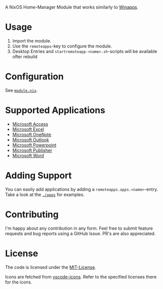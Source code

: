 A NixOS Home-Manager Module that works similarly to [Winapps](https://github.com/Fmstrat/winapps).

# Usage
1. Import the module.
2. Use the `remoteapps`-key to configure the module.
3. Desktop Entries and `startremoteapp-<name>.sh`-scripts will be available ofter rebuild

# Configuration
See [`module.nix`](./module.nix).

# Supported Applications
- [Microsoft Access](./apps/microsoft-access.nix)
- [Microsoft Excel](./apps/microsoft-excel.nix)
- [Microsoft OneNote](./apps/microsoft-onenote.nix)
- [Microsoft Outlook](./apps/microsoft-outlook.nix)
- [Microsoft Powerpoint](./apps/microsoft-powerpoint.nix)
- [Microsoft Publisher](./apps/microsoft-publisher.nix)
- [Microsoft Word](./apps/microsoft-word.nix)

# Adding Support
You can easily add applications by adding a `remoteapps.apps.<name>`-entry.
Take a look at the [`./apps`](./apps) for examples.

# Contributing
I'm happy about any contribution in any form.
Feel free to submit feature requests and bug reports using a GitHub Issue.
PR's are also appreciated.

# License
The code is licensed under the [MIT-License](./LICENSE.md).

Icons are fetched from [vscode-icons](https://github.com/vscode-icons/vscode-icons).
Refer to the specified licenses there for the icons.
